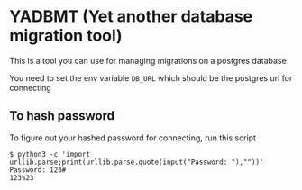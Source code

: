 # YADBMT (Yet another database migration tool)

This is a tool you can use for managing migrations on a postgres database

You need to set the env variable `DB_URL` which should be the postgres url for connecting

## To hash password

To figure out your hashed password for connecting, run this script

```
$ python3 -c 'import urllib.parse;print(urllib.parse.quote(input("Password: "),""))'
Password: 123#
123%23
```
